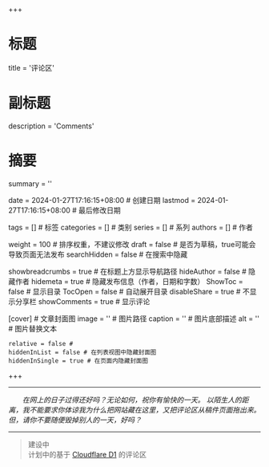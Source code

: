 +++
# 标题
title = '评论区'
# 副标题
description = 'Comments'
# 摘要
summary = ''

date = 2024-01-27T17:16:15+08:00 # 创建日期
lastmod = 2024-01-27T17:16:15+08:00 # 最后修改日期

tags = [] # 标签
categories = [] # 类别
series = [] # 系列
authors = [] # 作者

weight = 100 # 排序权重，不建议修改
draft = false # 是否为草稿，true可能会导致页面无法发布
searchHidden =  false # 在搜索中隐藏

showbreadcrumbs = true # 在标题上方显示导航路径
hideAuthor = false # 隐藏作者
hidemeta = true # 隐藏发布信息（作者，日期和字数）
ShowToc = false  # 显示目录
TocOpen = false # 自动展开目录
disableShare = true # 不显示分享栏
showComments = true # 显示评论

[cover] # 文章封面图
    image = '' # 图片路径
    caption = '' # 图片底部描述
    alt = '' # 图片替换文本

    relative = false #
    hiddenInList = false # 在列表视图中隐藏封面图
    hiddenInSingle = true # 在页面内隐藏封面图
+++

----
&emsp;&emsp;*在网上的日子过得还好吗？无论如何，祝你有愉快的一天。
以陌生人的距离，我不能要求你体谅我为什么把网站藏在这里，又把评论区从稿件页面拖出来。
但，请你不要随便毁掉别人的一天，好吗？*

----
> 建设中  
> 计划中的基于 [Cloudflare D1][cloudflare_d1] 的评论区

[cloudflare_d1]: https://developers.cloudflare.com/d1/
